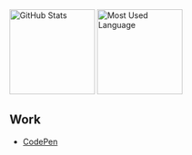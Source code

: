 <!--
**Takayyz/Takayyz** is a ✨ _special_ ✨ repository because its `README.md` (this file) appears on your GitHub profile.

Here are some ideas to get you started:

- 🔭 I’m currently working on ...
- 🌱 I’m currently learning ...
- 👯 I’m looking to collaborate on ...
- 🤔 I’m looking for help with ...
- 💬 Ask me about ...
- 📫 How to reach me: ...
- 😄 Pronouns: ...
- ⚡ Fun fact: ...
-->

<div align="left">
  <img style="height:150px;" alt="GitHub Stats" src="https://github-readme-stats.vercel.app/api?username=Takayyz&count_private=true&show_icons=true&theme=tokyonight" />
  <img style="height: 150px;" alt="Most Used Language" src="https://github-readme-stats.vercel.app/api/top-langs/?username=Takayyz&layout=compact&theme=tokyonight" />
</div>

## Work
- <a href="https://codepen.io/takayyz" target="_blank">CodePen</a>
